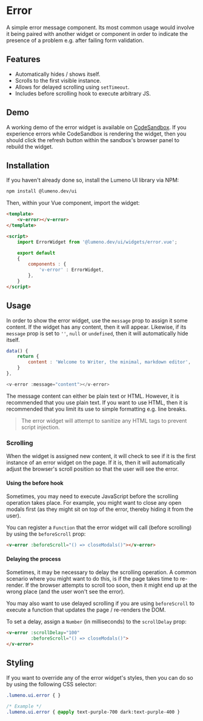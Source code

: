 # Error

A simple error message component. Its most common usage would involve it being paired with another widget or component in order to indicate the presence of a problem e.g. after failing form validation.

## Features

* Automatically hides / shows itself.
* Scrolls to the first visible instance.
* Allows for delayed scrolling using `setTimeout`.
* Includes before scrolling hook to execute arbitrary JS.

## Demo

A working demo of the error widget is available on [CodeSandbox](https://codesandbox.io/s/lumeno-ui-error-demo-4op8ef). If you experience errors while CodeSandbox is rendering the widget, then you should click the refresh button within the sandbox's browser panel to rebuild the widget.

## Installation

If you haven't already done so, install the Lumeno UI library via NPM:

```bash
npm install @lumeno.dev/ui
```

Then, within your Vue component, import the widget:

```html
<template>
    <v-error></v-error>
</template>

<script>
    import ErrorWidget from '@lumeno.dev/ui/widgets/error.vue';

    export default
    {
        components : {
            'v-error' : ErrorWidget,
        },
    }
</script>
```

## Usage

In order to show the error widget, use the `message` prop to assign it some content. If the widget has any content, then it will appear. Likewise, if its `message` prop is set to `''`, `null` or `undefined`, then it will automatically hide itself.

```js
data() {
    return {
        content : 'Welcome to Writer, the minimal, markdown editor',
    }
},

<v-error :message="content"></v-error>
```

The message content can either be plain text or HTML. However, it is recommended that you use plain text. If you want to use HTML, then it is recommended that you limit its use to simple formatting e.g. line breaks.

> The error widget will attempt to sanitize any HTML tags to prevent script injection.

### Scrolling

When the widget is assigned new content, it will check to see if it is the first instance of an error widget on the page. If it is, then it will automatically adjust the browser's scroll position so that the user will see the error.

#### Using the before hook

Sometimes, you may need to execute JavaScript before the scrolling operation takes place. For example, you might want to close any open modals first (as they might sit on top of the error, thereby hiding it from the user).

You can register a `Function` that the error widget will call (before scrolling) by using the `beforeScroll` prop:

```html
<v-error :beforeScroll="() => closeModals()"></v-error>
```

#### Delaying the process

Sometimes, it may be necessary to delay the scrolling operation. A common scenario where you might want to do this, is if the page takes time to re-render. If the browser attempts to scroll too soon, then it might end up at the wrong place (and the user won't see the error).

You may also want to use delayed scrolling if you are using `beforeScroll` to execute a function that updates the page / re-renders the DOM.

To set a delay, assign a `Number` (in milliseconds) to the `scrollDelay` prop:

```html
<v-error :scrollDelay="100"
         :beforeScroll="() => closeModals()">
</v-error>
```

## Styling

If you want to override any of the error widget's styles, then you can do so by using the following CSS selector:

```css
.lumeno.ui.error { }

/* Example */
.lumeno.ui.error { @apply text-purple-700 dark:text-purple-400 }
```